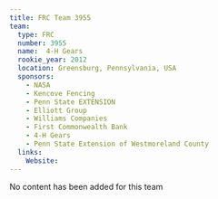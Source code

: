 ```yaml
---
title: FRC Team 3955
team:
  type: FRC
  number: 3955
  name:  4-H Gears
  rookie_year: 2012
  location: Greensburg, Pennsylvania, USA
  sponsors:
    - NASA
    - Kencove Fencing
    - Penn State EXTENSION
    - Elliott Group
    - Williams Companies
    - First Commonwealth Bank
    - 4-H Gears
    - Penn State Extension of Westmoreland County
  links:
    Website: 
---
```

No content has been added for this team
